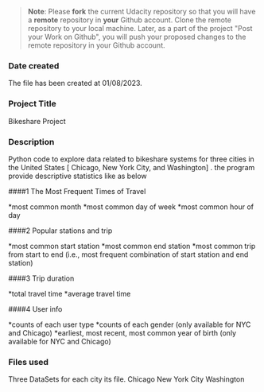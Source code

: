 >**Note**: Please **fork** the current Udacity repository so that you will have a **remote** repository in **your** Github account. Clone the remote repository to your local machine. Later, as a part of the project "Post your Work on Github", you will push your proposed changes to the remote repository in your Github account.

### Date created
The file has been created at 01/08/2023.

### Project Title
Bikeshare Project 

### Description
Python code to explore data related to bikeshare systems for three cities in the United States [ Chicago, New York City, and Washington] . the program provide descriptive statistics like as below 

####1 The Most Frequent Times of Travel

*most common month
*most common day of week
*most common hour of day

####2 Popular stations and trip

*most common start station
*most common end station
*most common trip from start to end (i.e., most frequent combination of start 	station and end station)

####3 Trip duration

*total travel time
*average travel time

####4 User info

*counts of each user type
*counts of each gender (only available for NYC and Chicago)
*earliest, most recent, most common year of birth (only available for NYC and Chicago)

### Files used
Three DataSets for each city its file.
   Chicago
   New York City
   Washington



